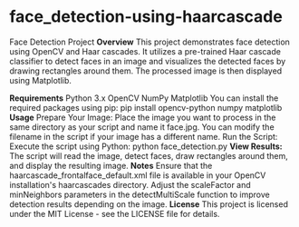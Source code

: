 # face_detection-using-haarcascade
Face Detection Project
**Overview**
This project demonstrates face detection using OpenCV and Haar cascades. It utilizes a pre-trained Haar cascade classifier to detect faces in an image and visualizes the detected faces by drawing rectangles around them. The processed image is then displayed using Matplotlib.

**Requirements**
Python 3.x
OpenCV
NumPy
Matplotlib
You can install the required packages using pip:
pip install opencv-python numpy matplotlib
**Usage**
Prepare Your Image: Place the image you want to process in the same directory as your script and name it face.jpg. You can modify the filename in the script if your image has a different name.
Run the Script: Execute the script using Python:
python face_detection.py
**View Results:**
The script will read the image, detect faces, draw rectangles around them, and display the resulting image.
**Notes**
Ensure that the haarcascade_frontalface_default.xml file is available in your OpenCV installation's haarcascades directory.
Adjust the scaleFactor and minNeighbors parameters in the detectMultiScale function to improve detection results depending on the image.
**License**
This project is licensed under the MIT License - see the LICENSE file for details.
